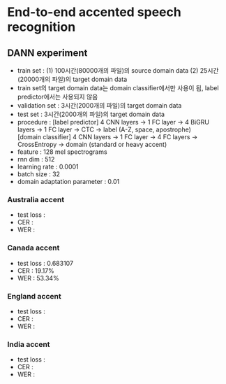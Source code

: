 # End-to-end accented speech recognition
## DANN experiment
- train set : (1) 100시간(80000개의 파일)의 source domain data (2) 25시간(20000개의 파일)의 target domain data  
- train set의 target domain data는 domain classifier에서만 사용이 됨, label predictor에서는 사용되지 않음  
- validation set : 3시간(2000개의 파일)의 target domain data  
- test set : 3시간(2000개의 파일)의 target domain data  
- procedure : [label predictor] 4 CNN layers -> 1 FC layer -> 4 BiGRU layers -> 1 FC layer -> CTC -> label (A-Z, space, apostrophe)  
              [domain classifier] 4 CNN layers -> 1 FC layer -> 4 FC layers -> CrossEntropy -> domain (standard or heavy accent)  
- feature : 128 mel spectrograms  
- rnn dim : 512  
- learning rate : 0.0001  
- batch size : 32  
- domain adaptation parameter : 0.01  

### Australia accent
- test loss : 
- CER :  
- WER :  

### Canada accent
- test loss : 0.683107  
- CER : 19.17%   
- WER : 53.34%  

### England accent
- test loss :  
- CER : 
- WER :  

### India accent
- test loss : 
- CER :  
- WER : 